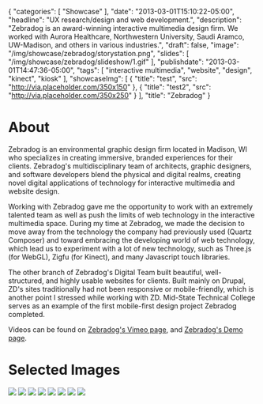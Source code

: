 {
   "categories": [
      "Showcase"
   ],
   "date": "2013-03-01T15:10:22-05:00",
   "headline": "UX research/design and web development.",
   "description": "Zebradog is an award-winning interactive multimedia design firm. We worked with Aurora Healthcare, Northwestern University, Saudi Aramco, UW-Madison, and others in various industries.",
   "draft": false,
   "image": "/img/showcase/zebradog/storystation.png",
   "slides": [
     "/img/showcase/zebradog/slideshow/1.gif"
   ],
   "publishdate": "2013-03-01T14:47:36-05:00",
   "tags": [
      "interactive multimedia",
      "website",
      "design",
      "kinect",
      "kiosk"
   ],
   "showcaseImg": [
     {
       "title": "test",
       "src": "http://via.placeholder.com/350x150"
     },
     {
       "title": "test2",
       "src": "http://via.placeholder.com/350x250"
     }
   ],
   "title": "Zebradog"
}

# About

Zebradog is an environmental graphic design firm located in Madison, WI who specializes in creating immersive, branded experiences for their clients. Zebradog's multidisciplinary team of architects, graphic designers, and software developers blend the physical and digital realms, creating novel digital applications of technology for interactive multimedia and website design.

Working with Zebradog gave me the opportunity to work with an extremely talented team as well as push the limits of  web technology in the interactive multimedia space. During my time at Zebradog, we made the decision to move away from the technology the company had previously used (Quartz Composer) and toward embracing the developing world of web technology, which lead us to experiment with a lot of new technology, such as Three.js (for WebGL), Zigfu (for Kinect), and many Javascript touch libraries.

The other branch of Zebradog's Digital Team built beautiful, well-structured, and  highly usable websites for clients. Built mainly on Drupal, ZD's sites traditionally had not been responsive or mobile-friendly, which is another point I stressed while working with ZD. Mid-State Technical College serves as an example of the first mobile-first design project Zebradog completed.

Videos can be found on <a href="http://vimeo.com/zebradog">Zebradog's Vimeo page</a>, and <a href="http://demo.zebradog.com">Zebradog's Demo page</a>.

# Selected Images

<img src="/img/showcase/zebradog/storystation.png" />
<img src="/img/showcase/zebradog/hometownheroes.png" />
<img src="/img/showcase/zebradog/aramco.png" />
<img src="/img/showcase/zebradog/nw.png" />
<img src="/img/showcase/zebradog/northwestern.png" />
<img src="/img/showcase/zebradog/mstc-desktop.png" />
<img src="/img/showcase/zebradog/mstc-tablet.png" />
<img src="/img/showcase/zebradog/mstc-phone.png" />
